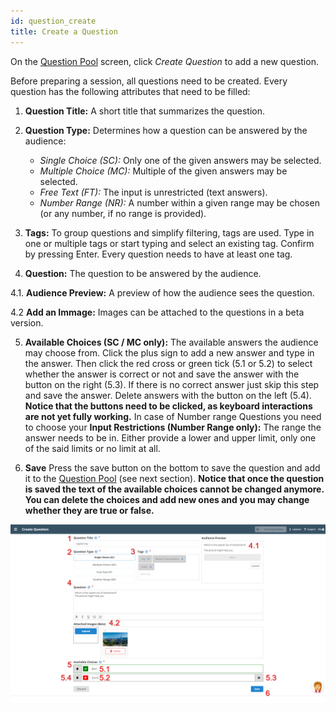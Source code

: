 ```yaml
---
id: question_create
title: Create a Question
---
```


On the [Question Pool](question_pool.md) screen, click _Create Question_ to add a new question.

Before preparing a session, all questions need to be created. Every question has the following attributes that need to be filled:

1. **Question Title:** A short title that summarizes the question.

2. **Question Type:** Determines how a question can be answered by the audience:
   * _Single Choice (SC):_ Only one of the given answers may be selected.
   * _Multiple Choice (MC):_ Multiple of the given answers may be selected.
   * _Free Text (FT):_ The input is unrestricted (text answers).
   * _Number Range (NR):_ A number within a given range may be chosen (or any number, if no range is provided).

3. **Tags:** To group questions and simplify filtering, tags are used. Type in one or multiple tags or start typing and select an existing tag. Confirm by pressing Enter. Every question needs to have at least one tag.

4. **Question:** The question to be answered by the audience.

  4.1. **Audience Preview:** A preview of how the audience sees the question.

  4.2 **Add an Immage:** Images can be attached to the questions in a beta version.

5. **Available Choices (SC / MC only):** The available answers the audience may choose from. Click the plus sign to add a new answer and type in the answer. Then click the red cross or green tick (5.1 or 5.2) to select whether the answer is correct or not and save the answer with the button on the right (5.3). If there is no correct answer just skip this step and save the answer. Delete answers with the button on the left (5.4). **Notice that the buttons need to be clicked, as keyboard interactions are not yet fully working.** In case of Number range Questions you need to choose your **Input Restrictions (Number Range only):** The range the answer needs to be in. Either provide a lower and upper limit, only one of the said limits or no limit at all.

6. **Save** Press the save button on the bottom to save the question and add it to the [Question Pool](question_pool.md) (see next section). **Notice that once the question is saved the text of the available choices cannot be changed anymore. You can delete the choices and add new ones and you may change whether they are true or false.**

![Create Question](assets/question_create.png)
